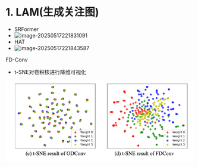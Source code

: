 # 1. LAM(生成关注图)

- SRFormer
- ![image-20250517221831091](/Users/sitianyi/Paper/CV/Super_Resolution(SR)/assets/pics/tools/image-20250517221831091.png)
- HAT
- ![image-20250517221843587](/Users/sitianyi/Paper/CV/Super_Resolution(SR)/assets/pics/tools/image-20250517221843587.png)





FD-Conv

- t-SNE对卷积核进行降维可视化

![image-20250611205001544](./assets/pics/tools/image-20250611205001544.png)

